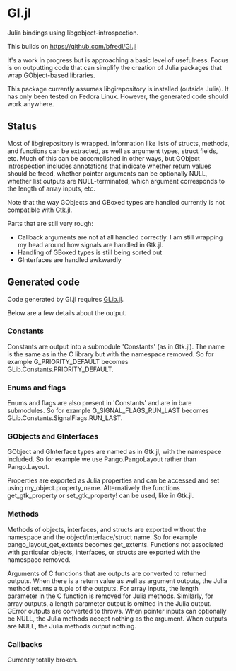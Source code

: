 GI.jl
======

Julia bindings using libgobject-introspection.

This builds on https://github.com/bfredl/GI.jl

It's a work in progress but is approaching a basic level of usefulness. Focus
is on outputting code that can simplify the creation of Julia packages that wrap
GObject-based libraries.

This package currently assumes libgirepository is installed (outside Julia).
It has only been tested on Fedora Linux. However, the generated code should work
anywhere.

## Status

Most of libgirepository is wrapped.
Information like lists of structs, methods, and functions can be extracted, as
well as argument types, struct fields, etc.
Much of this can be accomplished in other ways, but GObject introspection
includes annotations that indicate whether return values should be freed,
whether pointer arguments can be optionally NULL, whether list outputs are
NULL-terminated, which argument corresponds to the length of array inputs, etc.

Note that the way GObjects and GBoxed types are handled currently is not
compatible with [Gtk.jl](https://github.com/JuliaGraphics/Gtk.jl).

Parts that are still very rough:

* Callback arguments are not at all handled correctly. I am still wrapping my
head around how signals are handled in Gtk.jl.
* Handling of GBoxed types is still being sorted out
* GInterfaces are handled awkwardly

## Generated code

Code generated by GI.jl requires [GLib.jl](https://github.com/jwahlstrand/GLib.jl).

Below are a few details about the output.

### Constants

Constants are output into a submodule 'Constants' (as in Gtk.jl). The name is
the same as in the C library but with the namespace removed. So for example
G_PRIORITY_DEFAULT becomes GLib.Constants.PRIORITY_DEFAULT.

### Enums and flags

Enums and flags are also present in 'Constants' and are in bare submodules. So
for example G_SIGNAL_FLAGS_RUN_LAST becomes GLib.Constants.SignalFlags.RUN_LAST.

### GObjects and GInterfaces

GObject and GInterface types are named as in Gtk.jl, with the namespace
included. So for example we use Pango.PangoLayout rather than Pango.Layout.

Properties are exported as Julia properties and can be accessed and set using
my_object.property_name. Alternatively the functions get_gtk_property or
set_gtk_property! can be used, like in Gtk.jl.

### Methods

Methods of objects, interfaces, and structs are exported without the namespace
and the object/interface/struct name. So for example pango_layout_get_extents
becomes get_extents. Functions not associated with particular objects, interfaces, or structs are
exported with the namespace removed.

Arguments of C functions that are outputs are converted to returned outputs. When there
is a return value as well as argument outputs, the Julia method returns a tuple of the
outputs. For array inputs, the length parameter in the C function is removed for
Julia methods. Similarly, for array outputs, a length parameter output is
omitted in the Julia output. GError outputs are converted to throws. When pointer
inputs can optionally be NULL, the Julia methods accept nothing as the argument.
When outputs are NULL, the Julia methods output nothing.

### Callbacks

Currently totally broken.
